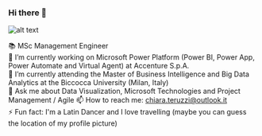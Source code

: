 ### Hi there 👋
![alt text](https://i.pinimg.com/originals/fc/ec/79/fcec797f703701aa371eb9042db915e7.gif)

📚 MSc Management Engineer  
🔭 I’m currently working on Microsoft Power Platform (Power BI, Power App, Power Automate and Virtual Agent) at Accenture S.p.A.  
🌱 I’m currently attending the Master of Business Intelligence and Big Data Analytics at the Biccocca University (Milan, Italy)  
💬 Ask me about Data Visualization, Microsoft Technologies and Project Management / Agile
📫 How to reach me: chiara.teruzzi@outlook.it  
⚡ Fun fact: I'm a Latin Dancer and I love travelling (maybe you can guess the location of my profile picture)  



<!--
**ChiaraTeruzzi/ChiaraTeruzzi** is a ✨ _special_ ✨ repository because its `README.md` (this file) appears on your GitHub profile.

Here are some ideas to get you started:

- 👯 I’m looking to collaborate on ...
- 🤔 I’m looking for help with ...
- 😄 Pronouns: ...
-->
